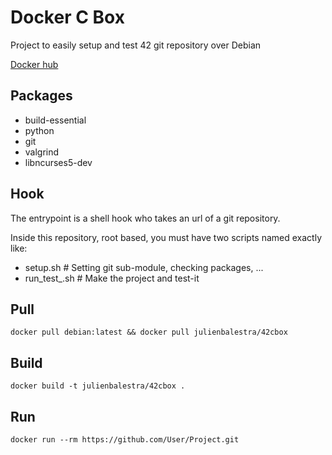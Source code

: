 # Docker C Box

Project to easily setup and test 42 git repository over Debian

[Docker hub](https://hub.docker.com/r/julienbalestra/42cbox/)

## Packages

* build-essential
* python
* git
* valgrind
* libncurses5-dev

## Hook

The entrypoint is a shell hook who takes an url of a git repository.

Inside this repository, root based, you must have two scripts named exactly like:

* setup.sh # Setting git sub-module, checking packages, ...
* run_test_.sh # Make the project and test-it


## Pull


    docker pull debian:latest && docker pull julienbalestra/42cbox
    

## Build


    docker build -t julienbalestra/42cbox .
    
    
    
## Run


    docker run --rm https://github.com/User/Project.git